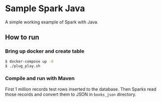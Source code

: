 # Sample Spark Java

A simple working example of Spark with Java.

## How to run

### Bring up docker and create table

```bash
$ docker-compose up -d
$ ./plug_play.sh
```

### Compile and run with Maven



First 1 million records test rows inserted to the database. Then Sparks read those records and convert them to JSON 
in `books_json` directory. 
